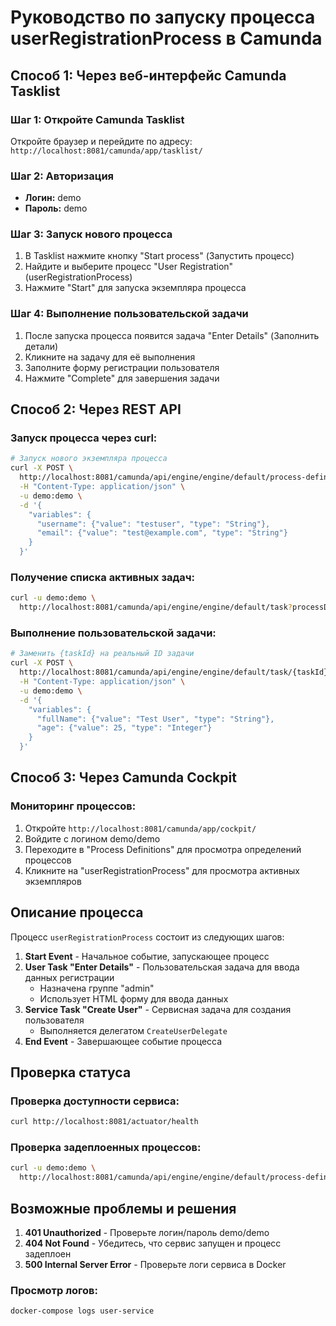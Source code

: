 # Руководство по запуску процесса userRegistrationProcess в Camunda

## Способ 1: Через веб-интерфейс Camunda Tasklist

### Шаг 1: Откройте Camunda Tasklist
Откройте браузер и перейдите по адресу: `http://localhost:8081/camunda/app/tasklist/`

### Шаг 2: Авторизация
- **Логин:** demo
- **Пароль:** demo

### Шаг 3: Запуск нового процесса
1. В Tasklist нажмите кнопку "Start process" (Запустить процесс)
2. Найдите и выберите процесс "User Registration" (userRegistrationProcess)
3. Нажмите "Start" для запуска экземпляра процесса

### Шаг 4: Выполнение пользовательской задачи
1. После запуска процесса появится задача "Enter Details" (Заполнить детали)
2. Кликните на задачу для её выполнения
3. Заполните форму регистрации пользователя
4. Нажмите "Complete" для завершения задачи

## Способ 2: Через REST API

### Запуск процесса через curl:

```bash
# Запуск нового экземпляра процесса
curl -X POST \
  http://localhost:8081/camunda/api/engine/engine/default/process-definition/key/userRegistrationProcess/start \
  -H "Content-Type: application/json" \
  -u demo:demo \
  -d '{
    "variables": {
      "username": {"value": "testuser", "type": "String"},
      "email": {"value": "test@example.com", "type": "String"}
    }
  }'
```

### Получение списка активных задач:
```bash
curl -u demo:demo \
  http://localhost:8081/camunda/api/engine/engine/default/task?processDefinitionKey=userRegistrationProcess
```

### Выполнение пользовательской задачи:
```bash
# Заменить {taskId} на реальный ID задачи
curl -X POST \
  http://localhost:8081/camunda/api/engine/engine/default/task/{taskId}/complete \
  -H "Content-Type: application/json" \
  -u demo:demo \
  -d '{
    "variables": {
      "fullName": {"value": "Test User", "type": "String"},
      "age": {"value": 25, "type": "Integer"}
    }
  }'
```

## Способ 3: Через Camunda Cockpit

### Мониторинг процессов:
1. Откройте `http://localhost:8081/camunda/app/cockpit/`
2. Войдите с логином demo/demo
3. Переходите в "Process Definitions" для просмотра определений процессов
4. Кликните на "userRegistrationProcess" для просмотра активных экземпляров

## Описание процесса

Процесс `userRegistrationProcess` состоит из следующих шагов:

1. **Start Event** - Начальное событие, запускающее процесс
2. **User Task "Enter Details"** - Пользовательская задача для ввода данных регистрации
   - Назначена группе "admin"
   - Использует HTML форму для ввода данных
3. **Service Task "Create User"** - Сервисная задача для создания пользователя
   - Выполняется делегатом `CreateUserDelegate`
4. **End Event** - Завершающее событие процесса

## Проверка статуса

### Проверка доступности сервиса:
```bash
curl http://localhost:8081/actuator/health
```

### Проверка задеплоенных процессов:
```bash
curl -u demo:demo \
  http://localhost:8081/camunda/api/engine/engine/default/process-definition
```

## Возможные проблемы и решения

1. **401 Unauthorized** - Проверьте логин/пароль demo/demo
2. **404 Not Found** - Убедитесь, что сервис запущен и процесс задеплоен
3. **500 Internal Server Error** - Проверьте логи сервиса в Docker

### Просмотр логов:
```bash
docker-compose logs user-service
```
